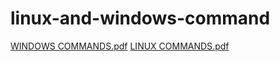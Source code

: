 # linux-and-windows-command

[WINDOWS COMMANDS.pdf](https://github.com/user-attachments/files/19346702/WINDOWS.COMMANDS.pdf)
[LINUX COMMANDS.pdf](https://github.com/user-attachments/files/19346701/LINUX.COMMANDS.pdf)
